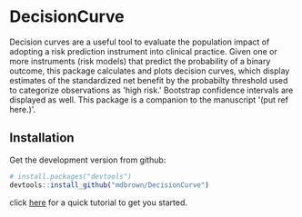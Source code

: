 # DecisionCurve

Decision curves are a useful tool to evaluate the population impact of adopting a risk prediction instrument into clinical practice. Given one or more instruments (risk models) that predict the probability of a binary outcome, this package calculates and plots decision curves, which display estimates of the standardized net benefit by the probabilty threshold used to categorize observations as 'high risk.'  Bootstrap confidence intervals are displayed as well. This package is a companion to the manuscript '(put ref here.)'.

## Installation

Get the development version from github: 

```R
# install.packages("devtools")
devtools::install_github("mdbrown/DecisionCurve")
```

click [here](http://rpubs.com/mdbrown/DecisionCurveTutorial) for a quick tutorial to get you started. 
